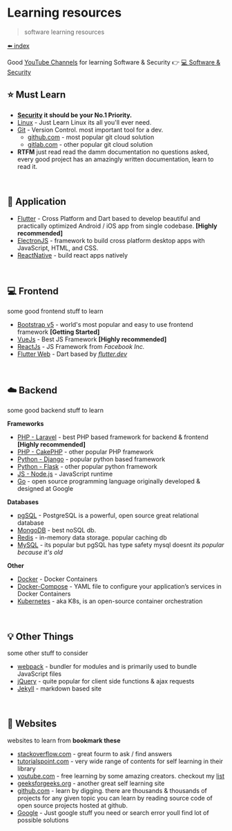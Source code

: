# Learning resources

> software learning resources

[⬅️ index](/software/index)

Good [YouTube Channels](/extra/youtube) for learning Software & Security 👉 [💻 Software & Security](/extra/youtube?id=%f0%9f%92%bb-software-amp-security)

## ⭐ Must Learn

* **[Security](/software/security) it should be your No.1 Priority.**
* [Linux](https://en.wikipedia.org/wiki/Linux) - Just Learn Linux its all you'll ever need.
* [Git](https://git-scm.com/) - Version Control. most important tool for a dev.
    * [github.com](https://github.com/) - most popular git cloud solution
    * [gitlab.com](https://about.gitlab.com/) - other popular git cloud solution
* **RTFM** just read read the damm documentation no questions asked, every good project has an amazingly written documentation, learn to read it.

<br>

## 📱 Application

* [Flutter](https://flutter.dev/) - Cross Platform and Dart based to develop beautiful and practically optimized Android / iOS app from single codebase.  __[Highly recommended]__
* [ElectronJS](https://www.electronjs.org/) - framework to build cross platform desktop apps with JavaScript, HTML, and CSS.
* [ReactNative](https://reactnative.dev/) - build react apps natively

<br>

## 💻 Frontend

some good frontend stuff to learn

* [Bootstrap v5](https://getbootstrap.com/) - world's most popular and easy to use frontend framework __[Getting Started]__
* [VueJs](https://vuejs.org/) - Best JS Framework __[Highly recommended]__
* [ReactJs](https://reactjs.org/) - JS Framework from _Facebook Inc._
* [Flutter Web](https://flutter.dev/web) - Dart based by _[flutter.dev](https://flutter.dev)_
<!-- * []() - desc -->

<br>

## ☁️ Backend

some good backend stuff to learn

**Frameworks**

* [PHP - Laravel](https://laravel.com/docs/8.x) - best PHP based framework for backend & frontend __[Highly recommended]__
* [PHP - CakePHP](https://cakephp.org/) - other popular PHP framework
* [Python - Django](https://www.djangoproject.com/) - popular python based framework
* [Python - Flask](https://flask.palletsprojects.com/en/2.0.x/) - other popular python framework
* [JS - Node.js](https://nodejs.org/) - JavaScript runtime
* [Go](https://golang.org/) - open source programming language originally developed & designed at Google
<!-- * []() - desc -->
<!-- * []() - desc -->

**Databases**
* [pgSQL](https://www.postgresql.org/) - PostgreSQL is a powerful, open source great relational database
* [MongoDB](https://www.mongodb.com/) - best noSQL db.
* [Redis](https://redis.io/) - in-memory data storage. popular caching db
* [MySQL](https://mariadb.org/) - its popular but pgSQL has type safety mysql doesnt _its popular because it's old_
<!-- * []() - desc -->

**Other**
* [Docker](https://docs.docker.com/get-started/) - Docker Containers
* [Docker-Compose](https://docs.docker.com/compose/) - YAML file to configure your application’s services in Docker Containers
* [Kubernetes](https://kubernetes.io/) - aka K8s, is an open-source container orchestration
<!-- * []() - desc -->

<br>

## 💡 Other Things

some other stuff to consider

* [webpack](https://webpack.js.org/) - bundler for modules and is primarily used to bundle JavaScript files
* [jQuery](https://jquery.com/) - quite popular for client side functions & ajax requests
* [Jekyll](https://jekyllrb.com/) - markdown based site
<!-- * []() - desc -->


<br>

## 📌 Websites

websites to learn from **bookmark these**

* [stackoverflow.com](https://stackoverflow.com/) - great fourm to ask / find answers
* [tutorialspoint.com](https://www.tutorialspoint.com/tutorialslibrary.htm) - very wide range of contents for self learning in their library
* [youtube.com](https://www.youtube.com/) - free learning by some amazing creators. checkout my [list](/extra/youtube)
* [geeksforgeeks.org](https://www.geeksforgeeks.org/) - another great self learning site
* [github.com](https://github.com/) - learn by digging. there are thousands & thousands of projects for any given topic you can learn by reading source code of open source projects hosted at github.
* [Google](https://www.google.com/) - Just google stuff you need or search error youll find lot of possible solutions
<!-- * []() -->
<!-- * []() -->
<!-- * []() -->
